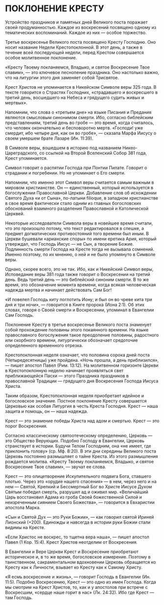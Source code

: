 # ПОКЛОНЕНИЕ КРЕСТУ

Устройство праздников и памятных дней Великого поста поражает своей продуманностью. Каждое из воскресений посвящено одному из тематических воспоминаний. Каждое из них — особое торжество.

Третье воскресенье Великого поста посвящено Кресту Господню. Оно носит название Недели Крестопоклонной. В этот день, а также в течение всей последующей недели, перед Крестом совершается особое молитвенное поклонение.

«Кресту Твоему покланяемся, Владыко, и святое Воскресение Твое славим», — это ключевое песнопение праздника. Оно настолько важно, что на литургии этого дня заменяет собой Трисвятое.

Крест Христов не упоминается в Никейском Символе веры 325 года. В тексте говорится о Страстях Господних, «страдавшего и воскресшего в третий день, восшедшего на Небеса и грядущего судить живых и мертвых».

Напомним, что слова о «третьем дне» на языке Писания и Предания являются смысловым синонимом смерти. Ибо, согласно библейским представлениям, третий день во гробе — это время, когда считалось, что человек окончательно и бесповоротно мертв. «Господи! уже смердит, ибо четыре дня, как он во гробе», — сказала Марфа Иисусу о своем умершем брате Лазаре (Ин. 11:39).

В Символе веры, вошедшем в историю под названием Никео-Цареградского, со ссылкой на Второй Вселенский Собор 381 года, Крест упоминается.

Символ говорит о распятии Господа при Понтии Пилате. Говорит о страдании и погребении. Но не упоминает о Его смерти.

Напомним, что именно этот Символ веры считается самым важным в мировом христианстве. Он — единственный, который используется в богослужении Православной Церкви. Добавление слов об исхождении Святого Духа «и от Сына», по-латыни filioque, в западном христианстве в свое время фактически стало одним из главных богословских обоснований взаимного разделения Православной и Католической Церквей.

Некоторые исследователи Символа веры в новейшее время считали, что это произошло потому, что текст редактировался в спешке, а предмет догматических противостояний того времени был иным. В Церкви бушевали «арианские споры» по имени еретика Ария, который утверждал, что Господь Иисус — не Сын, а творение Божие. Подлинность смерти Господа на Кресте тогда не вызывала сомнений. Именно поэтому, по их мнению, о ней и не было упомянуто в Символе веры.

Однако, скорее всего, это не так. Ибо, как и Никейский Символ веры, Исповедание веры 381 года также говорит о Воскресении на третий день. Ведь третий день — это библейский синоним смерти. В то же время, это обозначение момента времени, когда всякая человеческая надежда мертва и начинает действовать Сам Бог!

«И повелел Господь киту поглотить Иону; и был он во чреве кита три дня и три ночи», — говорится в Книге пророка (Иона 2:1). Об этих словах, говоря о Своей смерти и Воскресении, упоминал в Евангелии Сам Господь.

Поклонение Кресту в третье воскресенье Великого поста знаменует собой прохождение половины этого покаянного времени. На языке православного богослужения такое преодоление половины, радостного или скорбного времени, литургически обозначает средоточие определенного временного отрезка.

Крестопоклонная неделя означает, что половина сорока дней поста (Четыредесятницы) уже пройдена. «Ночь прошла, а день приблизился», — пишет апостол Павел (Рим. 13:12). На молитвенном горизонте Церкви в Крестопоклонную неделю начинает проявляться свет приближающейся Пасхи — этого Праздника праздников в православной Традиции — грядущего дня Воскресения Господа Иисуса Христа.

Таким образом, Крестопоклонная неделя приобретает идейное и богословское значение. Постное поклонение Кресту совершается Церковью как особая Литургия в честь Креста Господня. Крест — наша защита и помощь, он — наша надежда.

Крест — это знамение победы Христа над адом и смертью. Крест — это порог Воскресения.

Согласно классическому святоотеческому определению, Церковь — это Общество Верующих. Подобно Господу в Евангелии, Церковь странствует в истории. Будучи Телом Господним, она «не имеет, где приклонить голову» (ср. Мф. 8:20). В эти дни середины Великого поста Церковь постоянно размышляет о тайне Креста. Из этого размышления рождается молитва. «Кресту Твоему покланяемся, Владыко, и святое Воскресение Твое славим», — звучат ее слова.

Крест — это олицетворение Искупительного подвига Бога, ставшего плотью. Через это «орудие нашего спасения» — в нем, через него и на нем — Святой, Крепкий и Бессмертный Бог во Христе Иисусе Духом Святым победил смерть, разрушил ад и оживил мир. «Величайший Царь восстановил Адама из гроба Своей божественной Силой и неизреченным сиянием Своего Божества», — говорится в Евхаристии апостола Марка.

«Сын и Святой Дух — это Руки Божии», — как говорил святой Ириней Лионский (+200). Единожды и навсегда в истории руки Божии стали видимы на Кресте.

«Если Христос не воскрес, то тщетна вера наша», — пишет апостол Павел (1 Кор. 15:4). Крест Христов неотделим от Воскресения.

В Евангелии и Вере Церкви Крест и Воскресение приобретают историческое и, в то же время, богословское измерение. Поэтому в таинственном, сакраментальном вдохновении Церковь обращается ко Кресту как к Личности, взывает ко Кресту как к Самому Христу.

«Я есмь воскресение и жизнь», — говорит Господь в Евангелии (Ин. 11:5). Подобно Воскресению, Крест — это одно из имен Господа. Когда мы смотрим на Крест Христов, то, как и у апостолов при встрече с Воскресшим, «сердце наше горит в нас» (Лк. 24:32). Ибо где Крест — там Господь.
